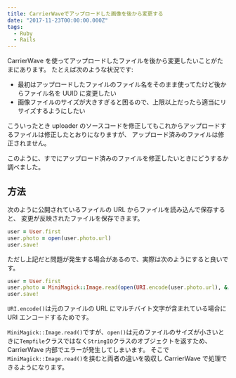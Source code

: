 ```yaml
---
title: CarrierWaveでアップロードした画像を後から変更する
date: "2017-11-23T00:00:00.000Z"
tags:
  - Ruby
  - Rails
---
```


CarrierWave を使ってアップロードしたファイルを後から変更したいことがたまにあります。
たとえば次のような状況です:

- 最初はアップロードしたファイルのファイル名をそのまま使ってたけど後からファイル名を UUID に変更したい
- 画像ファイルのサイズが大きすぎると困るので、上限以上だったら適当にリサイズするようにしたい

こういったとき uploader のソースコードを修正してもこれからアップロードするファイルは修正したとおりになりますが、
アップロード済みのファイルは修正されません。

このように、すでにアップロード済みのファイルを修正したいときにどうするか調べました。

## **方法**

次のように公開されているファイルの URL からファイルを読み込んで保存すると、
変更が反映されたファイルを保存できます。

```rb
user = User.first
user.photo = open(user.photo.url)
user.save!
```

ただし上記だと問題が発生する場合があるので、実際は次のようにすると良いです。

```rb
user = User.first
user.photo = MiniMagick::Image.read(open(URI.encode(user.photo.url), &:read))
user.save!
```

`URI.encode()`は元のファイルの URL にマルチバイト文字が含まれている場合に URI エンコードするためです。

`MiniMagick::Image.read()`ですが、`open()`は元のファイルのサイズが小さいときに`Tempfile`クラスではなく`StringIO`クラスのオブジェクトを返すため、
CarrierWave 内部でエラーが発生してしまいます。
そこで`MiniMagick::Image.read()`を挟むと両者の違いを吸収し CarrierWave で処理できるようになります。
